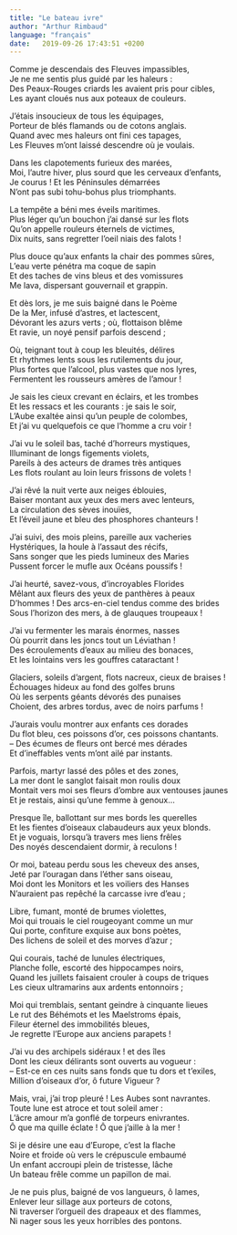 ```yaml
---
title: "Le bateau ivre"
author: "Arthur Rimbaud"
language: "français"
date:   2019-09-26 17:43:51 +0200
---
```

Comme je descendais des Fleuves impassibles,  
Je ne me sentis plus guidé par les haleurs :  
Des Peaux-Rouges criards les avaient pris pour cibles,  
Les ayant cloués nus aux poteaux de couleurs.  
  
J’étais insoucieux de tous les équipages,  
Porteur de blés flamands ou de cotons anglais.  
Quand avec mes haleurs ont fini ces tapages,  
Les Fleuves m’ont laissé descendre où je voulais.  
  
Dans les clapotements furieux des marées,  
Moi, l’autre hiver, plus sourd que les cerveaux d’enfants,  
Je courus ! Et les Péninsules démarrées  
N’ont pas subi tohu-bohus plus triomphants.  
  
La tempête a béni mes éveils maritimes.  
Plus léger qu’un bouchon j’ai dansé sur les flots  
Qu’on appelle rouleurs éternels de victimes,  
Dix nuits, sans regretter l’oeil niais des falots !  
  
Plus douce qu’aux enfants la chair des pommes sûres,  
L’eau verte pénétra ma coque de sapin  
Et des taches de vins bleus et des vomissures  
Me lava, dispersant gouvernail et grappin.  
  
Et dès lors, je me suis baigné dans le Poème  
De la Mer, infusé d’astres, et lactescent,  
Dévorant les azurs verts ; où, flottaison blême  
Et ravie, un noyé pensif parfois descend ;  
  
Où, teignant tout à coup les bleuités, délires  
Et rhythmes lents sous les rutilements du jour,  
Plus fortes que l’alcool, plus vastes que nos lyres,  
Fermentent les rousseurs amères de l’amour !  
  
Je sais les cieux crevant en éclairs, et les trombes  
Et les ressacs et les courants : je sais le soir,  
L’Aube exaltée ainsi qu’un peuple de colombes,  
Et j’ai vu quelquefois ce que l’homme a cru voir !  
  
J’ai vu le soleil bas, taché d’horreurs mystiques,  
Illuminant de longs figements violets,  
Pareils à des acteurs de drames très antiques  
Les flots roulant au loin leurs frissons de volets !  
  
J’ai rêvé la nuit verte aux neiges éblouies,  
Baiser montant aux yeux des mers avec lenteurs,  
La circulation des sèves inouïes,  
Et l’éveil jaune et bleu des phosphores chanteurs !  
  
J’ai suivi, des mois pleins, pareille aux vacheries  
Hystériques, la houle à l’assaut des récifs,  
Sans songer que les pieds lumineux des Maries  
Pussent forcer le mufle aux Océans poussifs !  
  
J’ai heurté, savez-vous, d’incroyables Florides  
Mêlant aux fleurs des yeux de panthères à peaux  
D’hommes ! Des arcs-en-ciel tendus comme des brides  
Sous l’horizon des mers, à de glauques troupeaux !  
  
J’ai vu fermenter les marais énormes, nasses  
Où pourrit dans les joncs tout un Léviathan !  
Des écroulements d’eaux au milieu des bonaces,  
Et les lointains vers les gouffres cataractant !  
  
Glaciers, soleils d’argent, flots nacreux, cieux de braises !  
Échouages hideux au fond des golfes bruns  
Où les serpents géants dévorés des punaises  
Choient, des arbres tordus, avec de noirs parfums !  
  
J’aurais voulu montrer aux enfants ces dorades  
Du flot bleu, ces poissons d’or, ces poissons chantants.  
– Des écumes de fleurs ont bercé mes dérades  
Et d’ineffables vents m’ont ailé par instants.  
  
Parfois, martyr lassé des pôles et des zones,  
La mer dont le sanglot faisait mon roulis doux  
Montait vers moi ses fleurs d’ombre aux ventouses jaunes  
Et je restais, ainsi qu’une femme à genoux…  
  
Presque île, ballottant sur mes bords les querelles  
Et les fientes d’oiseaux clabaudeurs aux yeux blonds.  
Et je voguais, lorsqu’à travers mes liens frêles  
Des noyés descendaient dormir, à reculons !  
  
Or moi, bateau perdu sous les cheveux des anses,  
Jeté par l’ouragan dans l’éther sans oiseau,  
Moi dont les Monitors et les voiliers des Hanses  
N’auraient pas repêché la carcasse ivre d’eau ;  
  
Libre, fumant, monté de brumes violettes,  
Moi qui trouais le ciel rougeoyant comme un mur  
Qui porte, confiture exquise aux bons poètes,  
Des lichens de soleil et des morves d’azur ;  
  
Qui courais, taché de lunules électriques,  
Planche folle, escorté des hippocampes noirs,  
Quand les juillets faisaient crouler à coups de triques  
Les cieux ultramarins aux ardents entonnoirs ;  
  
Moi qui tremblais, sentant geindre à cinquante lieues  
Le rut des Béhémots et les Maelstroms épais,  
Fileur éternel des immobilités bleues,  
Je regrette l’Europe aux anciens parapets !  
  
J’ai vu des archipels sidéraux ! et des îles  
Dont les cieux délirants sont ouverts au vogueur :  
– Est-ce en ces nuits sans fonds que tu dors et t’exiles,  
Million d’oiseaux d’or, ô future Vigueur ?  
  
Mais, vrai, j’ai trop pleuré ! Les Aubes sont navrantes.  
Toute lune est atroce et tout soleil amer :  
L’âcre amour m’a gonflé de torpeurs enivrantes.  
Ô que ma quille éclate ! Ô que j’aille à la mer !  
  
Si je désire une eau d’Europe, c’est la flache  
Noire et froide où vers le crépuscule embaumé  
Un enfant accroupi plein de tristesse, lâche  
Un bateau frêle comme un papillon de mai.  
  
Je ne puis plus, baigné de vos langueurs, ô lames,  
Enlever leur sillage aux porteurs de cotons,  
Ni traverser l’orgueil des drapeaux et des flammes,  
Ni nager sous les yeux horribles des pontons.  